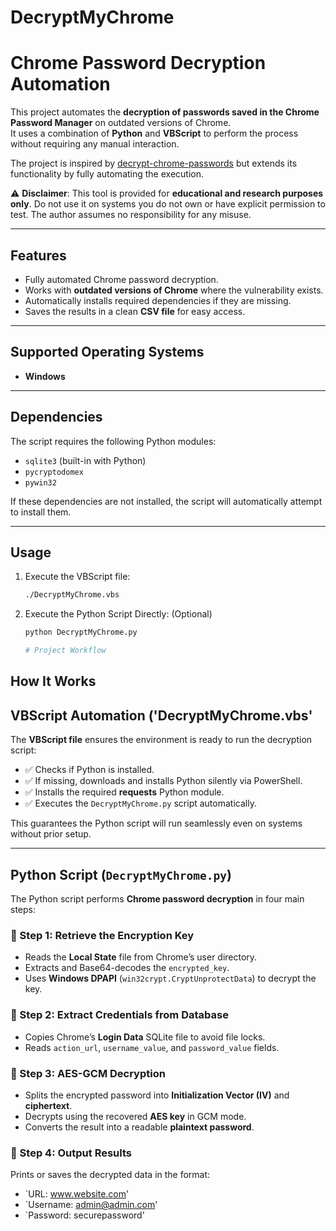 # DecryptMyChrome
# Chrome Password Decryption Automation

This project automates the **decryption of passwords saved in the Chrome Password Manager** on outdated versions of Chrome.  
It uses a combination of **Python** and **VBScript** to perform the process without requiring any manual interaction.  

The project is inspired by [decrypt-chrome-passwords](https://github.com/ohyicong/decrypt-chrome-passwords) but extends its functionality by fully automating the execution.

⚠️ **Disclaimer**: This tool is provided for **educational and research purposes only**. Do not use it on systems you do not own or have explicit permission to test. The author assumes no responsibility for any misuse.

---

## Features
- Fully automated Chrome password decryption.
- Works with **outdated versions of Chrome** where the vulnerability exists.
- Automatically installs required dependencies if they are missing.
- Saves the results in a clean **CSV file** for easy access.

---

## Supported Operating Systems
- **Windows**

---

## Dependencies
The script requires the following Python modules:
- `sqlite3` (built-in with Python)
- `pycryptodomex`
- `pywin32`

If these dependencies are not installed, the script will automatically attempt to install them.

---

## Usage 
1. Execute the VBScript file:
   ```bash
   ./DecryptMyChrome.vbs

2. Execute the Python Script Directly: (Optional)
   ```bash
   python DecryptMyChrome.py

   # Project Workflow

## How It Works 
## VBScript Automation ('DecryptMyChrome.vbs'

The **VBScript file** ensures the environment is ready to run the decryption script:

- ✅ Checks if Python is installed.  
- ✅ If missing, downloads and installs Python silently via PowerShell.  
- ✅ Installs the required **requests** Python module.  
- ✅ Executes the `DecryptMyChrome.py` script automatically.  

This guarantees the Python script will run seamlessly even on systems without prior setup.

---

## Python Script (`DecryptMyChrome.py`)

The Python script performs **Chrome password decryption** in four main steps:

### 🔹 Step 1: Retrieve the Encryption Key
- Reads the **Local State** file from Chrome’s user directory.  
- Extracts and Base64-decodes the `encrypted_key`.  
- Uses **Windows DPAPI** (`win32crypt.CryptUnprotectData`) to decrypt the key.  

### 🔹 Step 2: Extract Credentials from Database
- Copies Chrome’s **Login Data** SQLite file to avoid file locks.  
- Reads `action_url`, `username_value`, and `password_value` fields.  

### 🔹 Step 3: AES-GCM Decryption
- Splits the encrypted password into **Initialization Vector (IV)** and **ciphertext**.  
- Decrypts using the recovered **AES key** in GCM mode.  
- Converts the result into a readable **plaintext password**.  

### 🔹 Step 4: Output Results
Prints or saves the decrypted data in the format:  
- `URL: www.website.com'
- `Username: admin@admin.com'
- `Password: securepassword'

